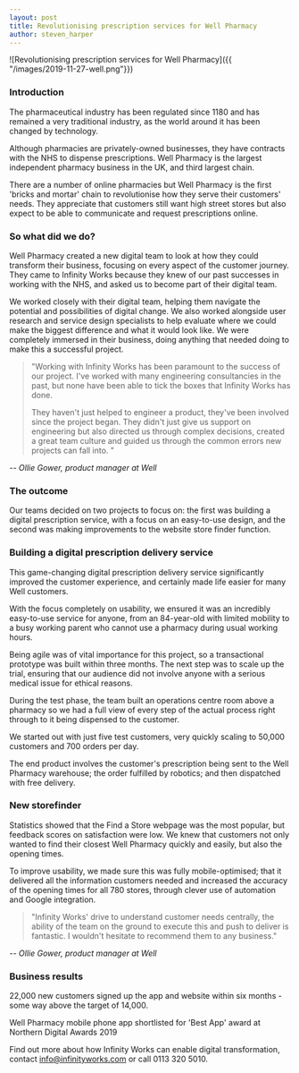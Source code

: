 ```yaml
---
layout: post
title: Revolutionising prescription services for Well Pharmacy
author: steven_harper
---
```


![Revolutionising prescription services for Well Pharmacy]({{ "/images/2019-11-27-well.png"}})

### Introduction

The pharmaceutical industry has been regulated since 1180 and has remained a very traditional industry, as the world around it has been changed by technology. 

Although pharmacies are privately-owned businesses, they have contracts with the NHS to dispense prescriptions. Well Pharmacy is the largest independent pharmacy business in the UK, and third largest chain. 

There are a number of online pharmacies but Well Pharmacy is the first &apos;bricks and mortar&apos; chain to revolutionise how they serve their customers&apos; needs. They appreciate that customers still want high street stores but also expect to be able to communicate and request prescriptions online.

### So what did we do? 

Well Pharmacy created a new digital team to look at how they could transform their business, focusing on every aspect of the customer journey. They came to Infinity Works because they knew of our past successes in working with the NHS, and asked us to become part of their digital team. 

We worked closely with their digital team, helping them navigate the potential and possibilities of digital change. We also worked alongside user research and service design specialists to help evaluate where we could make the biggest difference and what it would look like. We were completely immersed in their business, doing anything that needed doing to make this a successful project. 

>&quot;Working with Infinity Works has been paramount to the success of our project. I&apos;ve worked with many engineering consultancies in the past, but none have been able to tick the boxes that Infinity Works has done.
>
>They haven&apos;t just helped to engineer a product, they&apos;ve been involved since the project began. They didn&apos;t just give us support on engineering but also directed us through complex decisions, created a great team culture and guided us through the common errors new projects can fall into.
&quot;

_-- Ollie Gower, product manager at Well_


### The outcome

Our teams decided on two projects to focus on: the first was building a digital prescription service, with a focus on an easy-to-use design, and the second was making improvements to the website store finder function.

### Building a digital prescription delivery service

This game-changing digital prescription delivery service significantly improved the customer experience, and certainly made life easier for many Well customers.  

With the focus completely on usability, we ensured it was an incredibly easy-to-use service for anyone, from an 84-year-old with limited mobility to a busy working parent who cannot use a pharmacy during usual working hours. 

Being agile was of vital importance for this project, so a transactional prototype was built within three months. The next step was to scale up the trial, ensuring that our audience did not involve anyone with a serious medical issue for ethical reasons. 

During the test phase, the team built an operations centre room above a pharmacy so we had a full view of every step of the actual process right through to it being dispensed to the customer. 

We started out with just five test customers, very quickly scaling to 50,000 customers and 700 orders per day. 

The end product involves the customer&apos;s prescription being sent to the Well Pharmacy warehouse; the order fulfilled by robotics; and then dispatched with free delivery.

### New storefinder

Statistics showed that the Find a Store webpage was the most popular, but feedback scores on satisfaction were low. We knew that customers not only wanted to find their closest Well Pharmacy quickly and easily, but also the opening times.

To improve usability, we made sure this was fully mobile-optimised; that it delivered all the information customers needed and increased the accuracy of the opening times for all 780 stores, through clever use of automation and Google integration. 

>&quot;Infinity Works&apos; drive to understand customer needs centrally, the ability of the team on the ground to execute this and push to deliver is fantastic. I wouldn&apos;t hesitate to recommend them to any business.&quot;

_-- Ollie Gower, product manager at Well_

### Business results 

22,000 new customers signed up the app and website within six months - some way above the target of 14,000. 

Well Pharmacy mobile phone app shortlisted for &apos;Best App&apos; award at Northern Digital Awards 2019 

Find out more about how Infinity Works can enable digital transformation, contact [info@infinityworks.com](mailto:info@infinityworks.com) or call 0113 320 5010.
